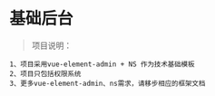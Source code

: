 # 基础后台

> 项目说明：

    1、项目采用vue-element-admin + NS 作为技术基础模板
    2、项目只包括权限系统
    3、更多vue-element-admin、ns需求，请移步相应的框架文档